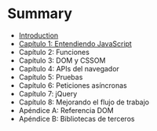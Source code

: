 # Summary

* [Introduction](README.md)
* [Capítulo 1: Entendiendo JavaScript](1-javascript.md)
* Capítulo 2: Funciones
* Capítulo 3: DOM y CSSOM
* Capítulo 4: APIs del navegador
* Capítulo 5: Pruebas
* Capítulo 6: Peticiones asíncronas
* Capítulo 7: jQuery
* Capítulo 8: Mejorando el flujo de trabajo
* Apéndice A: Referencia DOM
* Apéndice B: Bibliotecas de terceros

